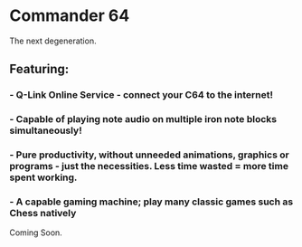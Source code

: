 # Commander 64
The next degeneration.

## Featuring:

### - Q-Link Online Service - connect your C64 to the internet!

### - Capable of playing note audio on multiple iron note blocks simultaneously!

### - Pure productivity, without unneeded animations, graphics or programs - just the necessities. Less time wasted = more time spent working.

### - A capable gaming machine; play many classic games such as Chess natively

Coming Soon.
